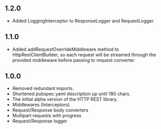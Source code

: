 ## 1.2.0

* Added LoggingInterceptor to ResponseLogger and RequestLogger.

## 1.1.0

* Added addRequestOverrideMiddleware method to HttpRestClientBuilder, so each request will be streamed through the provided middleware before passing to request converter.

## 1.0.0

* Removed redundant imports.
* Shortened pubspec.yaml description up until 180 chars.
* The initial alpha version of the HTTP REST library.
* Middlewares (Interceptors)
* Request/Response body converters
* Multipart requests with progress
* Request/Response logger





